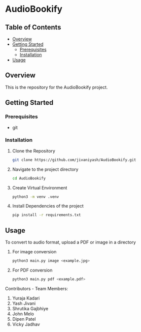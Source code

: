 # AudioBookify

## Table of Contents
- [Overview](#overview)
- [Getting Started](#getting-started)
    - [Prerequisites](#prerequisites)
    - [Installation](#installation)
- [Usage](#usage)

## Overview
This is the repository for the AudioBookify project.

## Getting Started

### Prerequisites

- git

### Installation

1. Clone the Repository
    ```bash
    git clone https://github.com/jivaniyash/AudioBookify.git
    ```

2. Navigate to the project directory
    ```bash
    cd AudioBookify
    ```
    
3. Create Virtual Environment
    ```bash
    python3 -m venv .venv
    ```
   
4. Install Dependencies of the project
    ```bash
    pip install -r requirements.txt
    ```

## Usage

To convert to audio format, upload a PDF or image in a directory
1. For image conversion
    ```bash
    python3 main.py image <example.jpg>
    ```
2. For PDF conversion
    ```bash
    python3 main.py pdf <example.pdf>
    ```

Contributors - 
Team Members:
1. Yuraja Kadari
2. Yash Jivani
3. Shrutika Gajbhiye
4. John Melo
5. Dipen Patel
6. Vicky Jadhav
